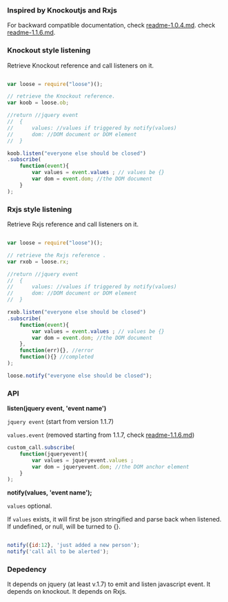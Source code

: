### Inspired by Knockoutjs and Rxjs
For backward compatible documentation, 
check [readme-1.0.4.md](https://github.com/john202020/loose/blob/master/Readme-1.0.4.md).
check [readme-1.1.6.md](https://github.com/john202020/loose/blob/master/Readme-1.1.6.md).


### Knockout style listening
Retrieve Knockout reference and call listeners on it.

```javascript

var loose = require("loose")();

// retrieve the Knockout reference.
var koob = loose.ob;

//return //jquery event
//  {
//      values: //values if triggered by notify(values)
//      dom: //DOM document or DOM element
//  }

koob.listen("everyone else should be closed")
.subscribe(
    function(event){
        var values = event.values ; // values be {}
        var dom = event.dom; //the DOM document
    }
);
```

### Rxjs style listening
Retrieve Rxjs reference and call listeners on it.

```javascript

var loose = require("loose")();

// retrieve the Rxjs reference .
var rxob = loose.rx;

//return //jquery event
//  {
//      values: //values if triggered by notify(values)
//      dom: //DOM document or DOM element
//  }

rxob.listen("everyone else should be closed")
.subscribe(
    function(event){
        var values = event.values ; // values be {}
        var dom = event.dom; //the DOM document
    },
    function(err){}, //error
    function(){} //completed
);
```

```javascript
loose.notify("everyone else should be closed");
```

### API

__listen(jquery event, 'event name')__ 

``jquery event`` (start from version 1.1.7)

``values.event`` (removed starting from 1.1.7, check [readme-1.1.6.md](https://github.com/john202020/loose/blob/master/Readme-1.1.6.md))

```javascript
custom_call.subscribe(
    function(jqueryevent){
        var values = jqueryevent.values ;     
        var dom = jqueryevent.dom; //the DOM anchor element
    }
);
```

__notify(values, 'event name');__

``values`` optional. 

If ``values`` exists, it will first be json stringified and parse back when listened. 
If undefined, or null, will be turned to {}.

```javascript

notify({id:12}, 'just added a new person');
notify('call all to be alerted');

```


### Depedency
It depends on jquery (at least v.1.7) to emit and listen javascript event.
It depends on knockout.
It depends on Rxjs.
